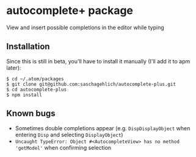 # autocomplete+ package

View and insert possible completions in the editor while typing

## Installation

Since this is still in beta, you'll have to install it manually (I'll add it to apm later):

```
$ cd ~/.atom/packages
$ git clone git@github.com:saschagehlich/autocomplete-plus.git
$ cd autocomplete-plus
$ npm install
```

## Known bugs

* Sometimes double completions appear (e.g. `DispDisplayObject` when entering `Disp` and selecting `DisplayObject`)
* `Uncaught TypeError: Object #<AutocompleteView> has no method 'getModel'` when confirming selection

